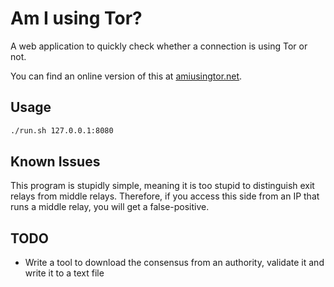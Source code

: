 # Am I using Tor?

A web application to quickly check whether a connection is using Tor or
not.

You can find an online version of this at [amiusingtor.net](https://amiusingtor.net).

## Usage

```sh
./run.sh 127.0.0.1:8080
```

## Known Issues

This program is stupidly simple, meaning it is too stupid to distinguish exit relays from middle relays.
Therefore, if you access this side from an IP that runs a middle relay, you will get a false-positive.

## TODO

* Write a tool to download the consensus from an authority, validate it and write it to a text file
